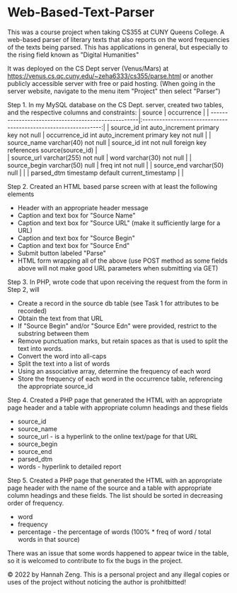# Web-Based-Text-Parser
This was a course project when taking CS355 at CUNY Queens College. A web-based parser of literary texts that also reports on the word frequencies of the texts being parsed. This has applications in general, but especially to the rising field known as "Digital Humanities"

It was deployed on the CS Dept server (Venus/Mars) at https://venus.cs.qc.cuny.edu/~zeha6333/cs355/parse.html or another publicly accessible server with free or paid hosting. (When going in the server website, navigate to the menu item "Project" then select "Parser")

Step 1. In my MySQL database on the CS Dept. server, created two tables, and the respective columns and constraints: 
| source                                              | occurrence                                                      |
| ----------------------------------------------------|:---------------------------------------------------------------:| 
| source_id int auto_increment primary key not null   | occurrence_id int auto_increment primary key not null           |
| source_name varchar(40) not null                    | source_id int not null foreign key references source(source_id) |   
| source_url varchar(255) not null                    | word varchar(30) not null                                       |
| source_begin varchar(50) null                       | freq int not null                                               |
| source_end varchar(50) null                         |                                                                 |
| parsed_dtm timestamp default current_timestamp      |                                                                 |
   
 
Step 2. Created an HTML based parse screen with at least the following elements
 * Header with an appropriate header message
 * Caption and text box for "Source Name"
 * Caption and text box for "Source URL" (make it sufficiently large for a URL)
 * Caption and text box for "Source Begin"
 * Caption and text box for "Source End"
 * Submit button labeled "Parse"
 * HTML form wrapping all of the above (use POST method as some fields above will not make good URL parameters when submitting via GET)

Step 3. In PHP, wrote code that upon receiving the request from the form in Step 2, will 
 * Create a record in the source db table (see Task 1 for attributes to be recorded)
 * Obtain the text from that URL
 * If "Source Begin" and/or "Source Edn" were provided, restrict to the substring between them
 * Remove punctuation marks, but retain spaces as that is used to split the text into words.
 * Convert the word into all-caps
 * Split the text into a list of words
 * Using an associative array, determine the frequency of each word
 * Store the frequency of each word in the occurrence table, referencing the appropriate source_id

Step 4. Created a PHP page that generated the HTML with an appropriate page header and a table with appropriate column headings and these fields
 * source_id
 * source_name
 * source_url - is a hyperlink to the online text/page for that URL
 * source_begin
 * source_end
 * parsed_dtm
 * words - hyperlink to detailed report 

Step 5. Created a PHP page that generated the HTML with an appropriate page header with the name of the source and a table with appropriate column headings and these fields. The list should be sorted in decreasing order of frequency.
 * word
 * frequency
 * percentage - the percentage of words (100% * freq of word / total words in that source) 

There was an issue that some words happened to appear twice in the table, so it is welcomed to contribute to fix the bugs in the project.

 &copy; 2022 by Hannah Zeng. This is a personal project and any illegal copies or uses of the project without noticing the author is prohitbitted!
